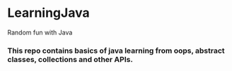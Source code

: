 # LearningJava
Random fun with Java
### This repo contains basics of java learning from oops, abstract classes, collections and other APIs.
